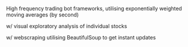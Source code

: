 High frequency trading bot frameworks, utilising exponentially weighted moving averages (by second) 

w/ visual exploratory analysis of individual stocks

w/ webscraping utilising BeautifulSoup to get instant updates
